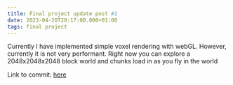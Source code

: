 ```yaml
---
title: Final project update post #1
date: 2023-04-20T20:17:00.000+01:00
tags: final project
---
```


<link rel="stylesheet" type="text/css" href="../blog.css">

<main>
	<p>
    Currently I have implemented simple voxel rendering with webGL.
    However, currently it is not very performant. Right now you can explore a 2048x2048x2048 block world and chunks
    load in as you fly in the world</p>
    <p>Link to commit: <a href="https://github.com/julrez/finalproject/commit/4466adf4b277cf56c961ba1b3b834ed378ef5603">here</a></p>
</main>
